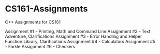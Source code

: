 # CS161-Assignments
C++ Assignments for CS161


Assignment #1 -	Printing, Math and Command Line
Assignment #2 -	Text Adventure, Clarifications
Assignment #3 -	Error Handling and Helper Function Library, Clarifications
Assignment #4 -	Calculators
Assignment #5 -	Farkle
Assignment #6 -	Checkers
